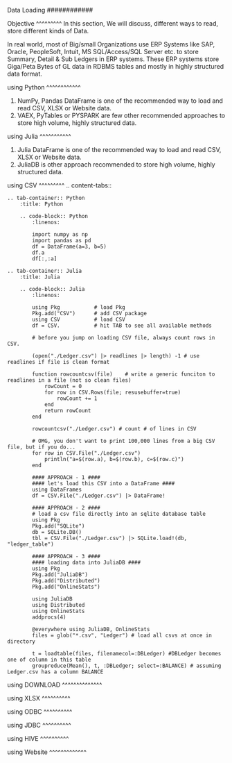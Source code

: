 Data Loading
############

Objective
^^^^^^^^^
In this section, We will discuss, different ways to read, store different kinds of Data.

In real world, most of Big/small Organizations use ERP Systems like SAP, Oracle, PeopleSoft, Intuit, MS SQL/Access/SQL Server etc. to store Summary, Detail & Sub Ledgers in ERP systems. These ERP systems store Giga/Peta Bytes of GL data in RDBMS tables and mostly in highly structured data format.

using Python
^^^^^^^^^^^^

1. NumPy, Pandas DataFrame is one of the recommended way to load and read CSV, XLSX or Website data.
2. VAEX, PyTables or PYSPARK are few other recommended approaches to store high volume, highly structured data.

using Julia
^^^^^^^^^^^
1. Julia DataFrame is one of the recommended way to load and read CSV, XLSX or Website data.
2. JuliaDB is other approach recommended to store high volume, highly structured data.

using CSV
^^^^^^^^^
.. content-tabs::

    .. tab-container:: Python
        :title: Python

        .. code-block:: Python
            :linenos:

            import numpy as np
            import pandas as pd
            df = DataFrame(a=3, b=5)
            df.a
            df[:,:a]

    .. tab-container:: Julia
        :title: Julia

        .. code-block:: Julia
            :linenos:

            using Pkg           # load Pkg
            Pkg.add("CSV")      # add CSV package
            using CSV           # load CSV
            df = CSV.           # hit TAB to see all available methods
            
            # before you jump on loading CSV file, always count rows in CSV.

            (open("./Ledger.csv") |> readlines |> length) -1 # use readlines if file is clean format
            
            function rowcountcsv(file)    # write a generic funciton to readlines in a file (not so clean files)
                rowCount = 0
                for row in CSV.Rows(file; resusebuffer=true)
                    rowCount += 1
                end
                return rowCount
            end
            
            rowcountcsv("./Ledger.csv") # count # of lines in CSV

            # OMG, you don't want to print 100,000 lines from a big CSV file, but if you do...
            for row in CSV.File("./Ledger.csv")
                println("a=$(row.a), b=$(row.b), c=$(row.c)")
            end

            #### APPROACH - 1 ####
            #### let's load this CSV into a DataFrame ####
            using DataFrames
            df = CSV.File("./Ledger.csv") |> DataFrame!

            #### APPROACH - 2 ####
            # load a csv file directly into an sqlite database table
            using Pkg
            Pkg.add("SQLite")
            db = SQLite.DB()
            tbl = CSV.File("./Ledger.csv") |> SQLite.load!(db, "ledger_table")

            #### APPROACH - 3 ####
            #### loading data into JuliaDB ####
            using Pkg
            Pkg.add("JuliaDB")
            Pkg.add("Distributed")
            Pkg.add("OnlineStats")

            using JuliaDB
            using Distributed
            using OnlineStats
            addprocs(4)

            @everywhere using JuliaDB, OnlineStats
            files = glob("*.csv", "Ledger") # load all csvs at once in directory

            t = loadtable(files, filenamecol=:DBLedger) #DBLedger becomes one of column in this table
            groupreduce(Mean(), t, :DBLedger; select=:BALANCE) # assuming Ledger.csv has a column BALANCE


using DOWNLOAD
^^^^^^^^^^^^^^

using XLSX
^^^^^^^^^^

using ODBC
^^^^^^^^^^

using JDBC
^^^^^^^^^^

using HIVE
^^^^^^^^^^

using Website
^^^^^^^^^^^^^